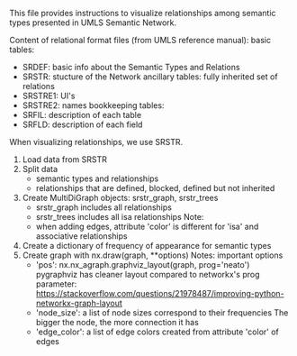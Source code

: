 This file provides instructions to visualize relationships among semantic types presented in UMLS Semantic Network.

Content of relational format files (from UMLS reference manual):
basic tables:
- SRDEF: basic info about the Semantic Types and Relations
- SRSTR: stucture of the Network
ancillary tables: fully inherited set of relations
- SRSTRE1: UI's
- SRSTRE2: names
bookkeeping tables:
- SRFIL: description of each table
- SRFLD: description of each field

When visualizing relationships, we use SRSTR.
1. Load data from SRSTR
2. Split data
    - semantic types and relationships
    - relationships that are defined, blocked, defined but not inherited
3. Create MultiDiGraph objects: srstr_graph, srstr_trees
    - srstr_graph includes all relationships
    - srstr_trees includes all isa relationships
    Note: 
    - when adding edges, attribute 'color' is different for 'isa' and associative relationships
4. Create a dictionary of frequency of appearance for semantic types
5. Create graph with nx.draw(graph, **options)
    Notes: important options
    - 'pos': nx.nx_agraph.graphviz_layout(graph, prog='neato')
        pygraphviz has cleaner layout compared to networkx's
        prog parameter: https://stackoverflow.com/questions/21978487/improving-python-networkx-graph-layout
    - 'node_size': a list of node sizes correspond to their frequencies
        The bigger the node, the more connection it has
    - 'edge_color': a list of edge colors created from attribute 'color' of edges